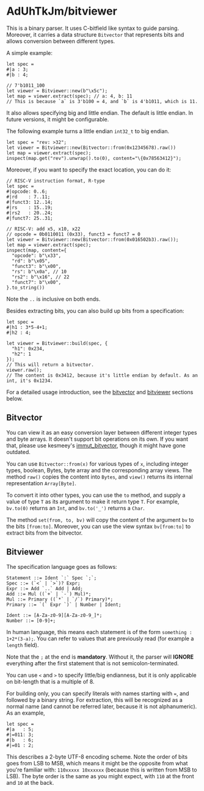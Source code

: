 # AdUhTkJm/bitviewer

This is a binary parser. It uses C-bitfield like syntax to guide parsing. Moreover, it carries a data structure `Bitvector` that represents bits and allows conversion between different types.

A simple example:

```mbt
let spec =
#|a : 3;
#|b : 4;

// 7'b1011_100
let viewer = Bitviewer::new(b"\x5c");
let map = viewer.extract(spec); // a: 4, b: 11
// This is because `a` is 3'b100 = 4, and `b` is 4'b1011, which is 11.
```

It also allows specifying big and little endian. The default is little endian. In future versions, it might be configurable.

The following example turns a little endian `int32_t` to big endian.

```mbt
let spec = "rev: >32";
let viewer = Bitviewer::new(Bitvector::from(0x12345678).raw())
let map = viewer.extract(spec);
inspect(map.get("rev").unwrap().to(0), content="\{0x78563412}");
```

Moreover, if you want to specify the exact location, you can do it:

```mbt
// RISC-V instruction format, R-type
let spec =
#|opcode: 0..6;
#|rd    : 7..11;
#|funct3: 12..14;
#|rs    : 15..19;
#|rs2   : 20..24;
#|funct7: 25..31;

// RISC-V: add x5, x10, x22
// opcode = 0b0110011 (0x33), funct3 = funct7 = 0
let viewer = Bitviewer::new(Bitvector::from(0x016502b3).raw());
let map = viewer.extract(spec);
inspect(map, content={
  "opcode": b"\x33",
  "rd": b"\x05",
  "funct3": b"\x00",
  "rs": b"\x0a", // 10
  "rs2": b"\x16", // 22
  "funct7": b"\x00",
}.to_string())
```

Note the `..` is inclusive on both ends.

Besides extracting bits, you can also build up bits from a specification:

```mbt
let spec =
#|h1 : 3*5-4+1;
#|h2 : 4;

let viewer = Bitviewer::build(spec, {
  "h1": 0x234,
  "h2": 1
});
// This will return a bitvector.
viewer.raw();
// The content is 0x3412, because it's little endian by default. As an int, it's 0x1234.
```

For a detailed usage introduction, see the [bitvector](#bitvector) and [bitviewer](#bitviewer) sections below.

## Bitvector

You can view it as an easy conversion layer between different integer types and byte arrays. It doesn't support bit operations on its own. If you want that, please use kesmeey's [immut_bitvector](https://mooncakes.io/docs/kesmeey/immut_BitVector), though it might have gone outdated.

You can use `Bitvector::from(x)` for various types of `x`, including integer types, boolean, Bytes, byte array and the corresponding array views. The method `raw()` copies the content into `Bytes`, and `view()` returns its internal representation `Array[Byte]`. 

To convert it into other types, you can use the `to` method, and supply a value of type `T` as its argument to make it return type `T`. For example, `bv.to(0)` returns an `Int`, and `bv.to('_')` returns a `Char`.

The method `set(from, to, bv)` will copy the content of the argument `bv` to the bits `[from:to]`. Moreover, you can use the view syntax `bv[from:to]` to extract bits from the bitvector.

## Bitviewer

The specification language goes as follows:

```antlr
Statement ::= Ident `:` Spec `;`;
Spec ::= (`<` | `>`)? Expr;
Expr ::= Add `..` Add | Add;
Add ::= Mul ((`+` | `-`) Mul)*;
Mul ::= Primary ((`*` | `/`) Primary)*;
Primary ::= `(` Expr `)` | Number | Ident;

Ident ::= [A-Za-z0-9][A-Za-z0-9_]*;
Number ::= [0-9]+;
```

In human language, this means each statement is of the form `something : 1+2*(3-a);`. You can refer to values that are previously read (for example a `length` field).

Note that the `;` at the end is **mandatory**. Without it, the parser will **IGNORE** everything after the first statement that is not semicolon-terminated.

You can use `<` and `>` to specify little/big endianness, but it is only applicable on bit-length that is a multiple of 8.

For building only, you can specify literals with names starting with `=`, and followed by a binary string. For extraction, this will be recognized as a normal name (and cannot be referred later, because it is not alphanumeric). As an example,

```mbt
let spec =
#|a   : 5;
#|=011: 3;
#|b   : 6;
#|=01 : 2;
```

This describes a 2-byte UTF-8 encoding scheme. Note the order of bits goes from LSB to MSB, which means it might be the opposite from what you're familiar with: `110xxxxx 10xxxxxx` (because this is written from MSB to LSB). The byte order is the same as you might expect, with `110` at the front and `10` at the back.

